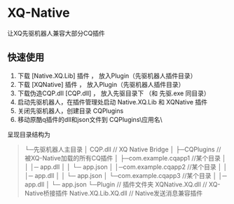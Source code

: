 # XQ-Native
让XQ先驱机器人兼容大部分CQ插件

## 快速使用

1. 下载 [Native.XQ.Lib] 插件 ， 放入Plugin（先驱机器人插件目录）
2. 下载 [XQNative] 插件 ， 放入Plugin（先驱机器人插件目录）
3. 下载伪造CQP.dll [CQP.dll] ， 放入先驱目录下 （和 先驱.exe 同目录）
4. 启动先驱机器人，在插件管理处启动 Native.XQ.Lib 和 XQNative 插件
5. 关闭先驱机器人，创建目录 CQPlugins 
5. 移动原酷q插件的dll和json文件到   CQPlugins\应用名\ 

呈现目录结构为

> └─先驱机器人主目录
>     │  CQP.dll // XQ Native Bridge
>     │
>     ├─CQPlugins // 被XQ-Native加载的所有CQ插件
>     │      ├─com.example.cqapp1 //某个目录
>     │      │        │─ app.dll
>     │      │        └─ app.json
>     │      │─com.example.cqapp2 //某个目录
>     │      │        │─ app.dll
>     │      │        └─ app.json
>     │      └─com.example.cqapp3 //某个目录
>     │               │─ app.dll
>     │               └─ app.json
>     └─Plugin // 插件文件夹
>             XQNative.XQ.dll // XQ-Native桥接插件
>             Native.XQ.Lib.XQ.dll // Native发送消息兼容插件
